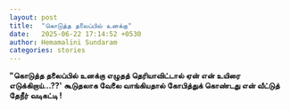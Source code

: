 ```yaml
---
layout: post
title:  "கொடுத்த தலைப்பில் உனக்கு"
date:   2025-06-22 17:14:52 +0530
author: Hemamalini Sundaram
categories: stories
---
```


**\"கொடுத்த தலைப்பில் உனக்கு எழுதத் தெரியாவிட்டால் ஏன் என் உயிரை
எடுக்கிறாய்\...??\' கூடுதலாக வேலை வாங்கியதால் கோபித்துக் கொண்டது என் வீட்டுத் தேநீர்
வடிகட்டி !**
